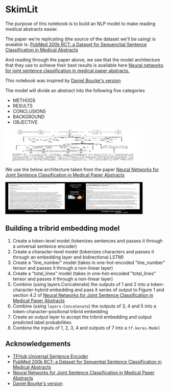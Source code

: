 # SkimLit

The purpose of this notebook is to build an NLP model to make reading medical abstracts easier.

The paper we're replicating (the source of the dataset we'll be using) is avaiable is: [PubMed 200k RCT: a Dataset for Sequenctial Sentence Classification in Medical Abstracts](https://arxiv.org/abs/1710.06071)

And reading through the paper above, we see that the model architecture that they use to achieve their best results is available here [Neural networks for joint sentence classification in medical paper abstracts.](https://arxiv.org/pdf/1612.05251.pdf)

This notebook was inspired by [Daniel Bourke's version](https://github.com/mrdbourke/tensorflow-deep-learning/blob/main/09_SkimLit_nlp_milestone_project_2.ipynb)

The model will divide an abstract into the following five categories
* METHODS
* RESULTS
* CONCLUSIONS
* BACKGROUND
* OBJECTIVE

<a href="https://github.com/SeanMiranda/SkimLit">
  <img src="img/model architecture.png" alt="Logo" width="430" height="100">
</a>

We use the below architecture taken from the paper [Neural Networks for Joint Sentence Classification in Medical Paper Abstracts](https://arxiv.org/pdf/1612.05251.pdf)

<a href="https://github.com/SeanMiranda/SkimLit">
  <img src="img/skmit overview.png" alt="Logo" width="430" height="100">
</a>

## Building a tribrid embedding model

1. Create a token-level model (tokenizes sentences and passes it through a universal sentence encoder)
2. Create a character-level model (tokenizes characters and passes it through an embedding layer and bidirectional LSTM)
3. Create a "line_number" model (takes in one-hot-encoded "line_number" tensor and passes it through a non-linear layer)
4. Create a "total_lines" model (takes in one-hot-encoded "total_lines" tensor and passes it through a non-linear layer)
5. Combine (using layers.Concatenate) the outputs of 1 and 2 into a token-character-hybrid embedding and pass it series of output to Figure 1 and section 4.2 of [Neural Networks for Joint Sentence Classification in Medical Paper Abstracts](https://arxiv.org/pdf/1612.05251.pdf)
6. Combine (using `layers.Concatenate`) the outputs of 3, 4 and 5 into a token-character-positional tribrid embedding
7. Create an output layer to accept the tribrid embedding and output predicted label probabilities
8. Combine the inputs of 1, 2, 3, 4 and outputs of 7 into a `tf.keras.Model`


## Acknowledgements
* [TFHub Universal Sentence Encoder](https://tfhub.dev/google/universal-sentence-encoder/4)
* [PubMed 200k RCT: a Dataset for Sequential Sentence Classification in Medical Abstracts](https://arxiv.org/abs/1710.06071)
* [Neural Networks for Joint Sentence Classification in Medical Paper Abstracts](https://arxiv.org/pdf/1612.05251.pdf)
* [Daniel Bourke's version](https://github.com/mrdbourke/tensorflow-deep-learning/blob/main/09_SkimLit_nlp_milestone_project_2.ipynb)
